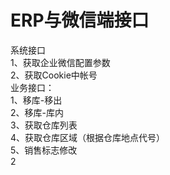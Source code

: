# ERP与微信端接口
系统接口 <br/>
1、获取企业微信配置参数 <br/>
2、获取Cookie中帐号 <br/>
业务接口： <br/>
1、移库-移出 <br/>
2、移库-库内 <br/>
3、获取仓库列表 <br/>
4、获取仓库区域（根据仓库地点代号）<br/>
5、销售标志修改 <br/> 
2